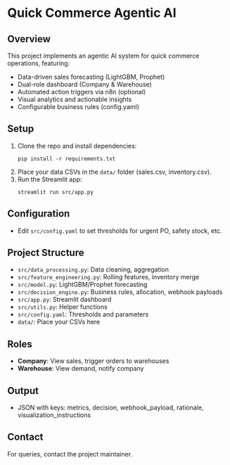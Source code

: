 # Quick Commerce Agentic AI

## Overview
This project implements an agentic AI system for quick commerce operations, featuring:
- Data-driven sales forecasting (LightGBM, Prophet)
- Dual-role dashboard (Company & Warehouse)
- Automated action triggers via n8n (optional)
- Visual analytics and actionable insights
- Configurable business rules (config.yaml)

## Setup
1. Clone the repo and install dependencies:
   ```
   pip install -r requirements.txt
   ```
2. Place your data CSVs in the `data/` folder (sales.csv, inventory.csv).
3. Run the Streamlit app:
   ```
   streamlit run src/app.py
   ```

## Configuration
- Edit `src/config.yaml` to set thresholds for urgent PO, safety stock, etc.

## Project Structure
- `src/data_processing.py`: Data cleaning, aggregation
- `src/feature_engineering.py`: Rolling features, inventory merge
- `src/model.py`: LightGBM/Prophet forecasting
- `src/decision_engine.py`: Business rules, allocation, webhook payloads
- `src/app.py`: Streamlit dashboard
- `src/utils.py`: Helper functions
- `src/config.yaml`: Thresholds and parameters
- `data/`: Place your CSVs here

## Roles
- **Company**: View sales, trigger orders to warehouses
- **Warehouse**: View demand, notify company

## Output
- JSON with keys: metrics, decision, webhook_payload, rationale, visualization_instructions

## Contact
For queries, contact the project maintainer.
